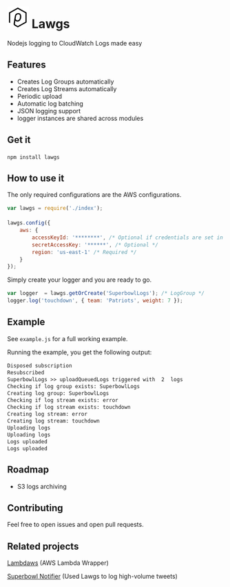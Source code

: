 ![logo](./logo50x50.png) Lawgs
==============================

Nodejs logging to CloudWatch Logs made easy

## Features
- Creates Log Groups automatically
- Creates Log Streams automatically
- Periodic upload
- Automatic log batching
- JSON logging support
- logger instances are shared across modules

## Get it
``` npm install lawgs ```

## How to use it

The only required configurations are the AWS configurations.

```js
var lawgs = require('./index');

lawgs.config({
	aws: {
		accessKeyId: '********', /* Optional if credentials are set in ~/.aws/credentials */
		secretAccessKey: '******', /* Optional */
		region: 'us-east-1' /* Required */
	}
});
```

Simply create your logger and you are ready to go.

```js
var logger  = lawgs.getOrCreate('SuperbowlLogs'); /* LogGroup */
logger.log('touchdown', { team: 'Patriots', weight: 7 });
```

## Example
See ```example.js``` for a full working example.

Running the example, you get the following output:
```
Disposed subscription
Resubscribed
SuperbowlLogs >> uploadQueuedLogs triggered with  2  logs
Checking if log group exists: SuperbowlLogs
Creating log group: SuperbowlLogs
Checking if log stream exists: error
Checking if log stream exists: touchdown
Creating log stream: error
Creating log stream: touchdown
Uploading logs
Uploading logs
Logs uploaded
Logs uploaded
```

## Roadmap
- S3 logs archiving

## Contributing
Feel free to open issues and open pull requests.

## Related projects
[Lambdaws](https://github.com/mentum/lambdaws) (AWS Lambda Wrapper)

[Superbowl Notifier](https://github.com/mentum/superbowl_notifier) (Used Lawgs to log high-volume tweets)
